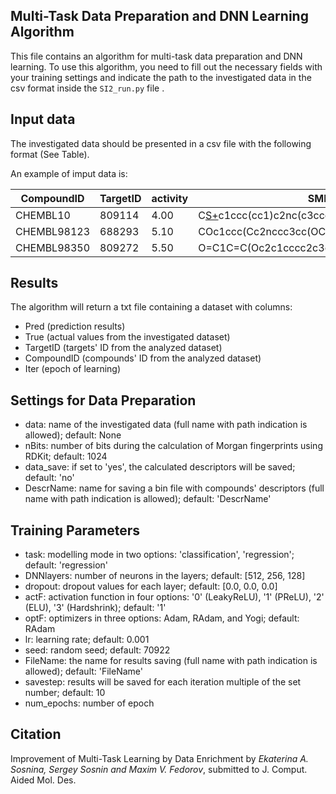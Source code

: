## Multi-Task Data Preparation and DNN Learning Algorithm

This file contains an algorithm for multi-task data preparation and DNN learning. To use this algorithm, you need to fill out the necessary fields with your training settings and indicate the path to the investigated data in the csv format inside the `SI2_run.py` file .

## Input data

The investigated data should be presented in a csv file with the following format (See Table).

An example of imput data is:

| CompoundID  | TargetID | activity | SMILES                                                 | Split |
|-------------|----------|----------|--------------------------------------------------------|-------|
| CHEMBL10    | 809114   | 4.00     | C[S+]([O-])c1ccc(cc1)c2nc(c3ccc(F)cc3)c([nH]2)c4ccncc4 | TRN   |
| CHEMBL98123 | 688293   | 5.10     | COc1ccc(Cc2nccc3cc(OC)c(OC)cc23)cc1OC                  | TRN   |
| CHEMBL98350 | 809272   | 5.50     | O=C1C=C(Oc2c1cccc2c3ccccc3)N4CCOCC4                    | TST   |

## Results

The algorithm will return a txt file containing a dataset with columns:

* Pred (prediction results)
* True (actual values from the investigated dataset)
* TargetID (targets' ID from the analyzed dataset)
* CompoundID (compounds' ID from the analyzed dataset)
* Iter (epoch of learning)

## Settings for Data Preparation

* data: name of the investigated data (full name with path indication is allowed); default: None
* nBits: number of bits during the calculation of Morgan fingerprints using RDKit; default: 1024
* data_save: if set to 'yes', the calculated descriptors will be saved; default: 'no'
* DescrName: name for saving a bin file with compounds' descriptors (full name with path indication is allowed); default: 'DescrName'

## Training Parameters

* task: modelling mode in two options: 'classification', 'regression'; default: 'regression'
* DNNlayers: number of neurons in the layers; default: [512, 256, 128]
* dropout: dropout values for each layer; default: [0.0, 0.0, 0.0]
* actF: activation function in four options: '0' (LeakyReLU), '1' (PReLU), '2' (ELU), '3' (Hardshrink); default: '1'
* optF: optimizers in three options: Adam, RAdam, and Yogi; default: RAdam
* lr: learning rate; default: 0.001
* seed: random seed; default: 70922
* FileName: the name for results saving (full name with path indication is allowed); default: 'FileName'
* savestep: results will be saved for each iteration multiple of the set number; default: 10
* num_epochs: number of epoch

## Citation 
Improvement of Multi-Task Learning by Data Enrichment by *Ekaterina A. Sosnina, Sergey Sosnin and Maxim V. Fedorov*, submitted to J. Comput. Aided Mol. Des.
